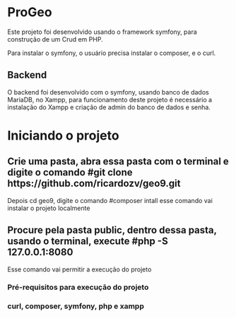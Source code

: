 <h1>ProGeo</h1>
<p>Este projeto foi desenvolvido usando o framework symfony, para construção de um
Crud em PHP. </p>
<p> Para instalar o symfony, o usuário precisa instalar o composer, e o curl. </p>
<h2>Backend</h2>
<p>O backend foi desenvolvido com o symfony, usando banco de dados MariaDB, no Xampp, para funcionamento deste projeto é necessário a instalação do Xampp e criação de admin do banco de dados e senha.</p>


<h1> Iniciando o projeto </h1>
<h2> Crie uma pasta, abra essa pasta com o terminal e digite o comando #git clone https://github.com/ricardozv/geo9.git </h2>
<p> Depois cd geo9, digite o comando #composer intall esse comando vai instalar o projeto 
localmente <p>
<h2>Procure pela pasta public, dentro dessa pasta, usando o terminal, execute #php -S 127.0.0.1:8080</h2>
<p1>Esse comando vai permitir a execução do projeto</p1> 
<h3>Pré-requisitos para execução do projeto<h3>
<p>curl, composer, symfony, php e xampp <p>
